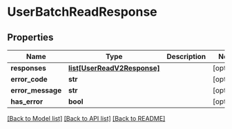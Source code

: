 # UserBatchReadResponse

## Properties
Name | Type | Description | Notes
------------ | ------------- | ------------- | -------------
**responses** | [**list[UserReadV2Response]**](UserReadV2Response.md) |  | [optional] 
**error_code** | **str** |  | [optional] 
**error_message** | **str** |  | [optional] 
**has_error** | **bool** |  | [optional] 

[[Back to Model list]](../README.md#documentation-for-models) [[Back to API list]](../README.md#documentation-for-api-endpoints) [[Back to README]](../README.md)


